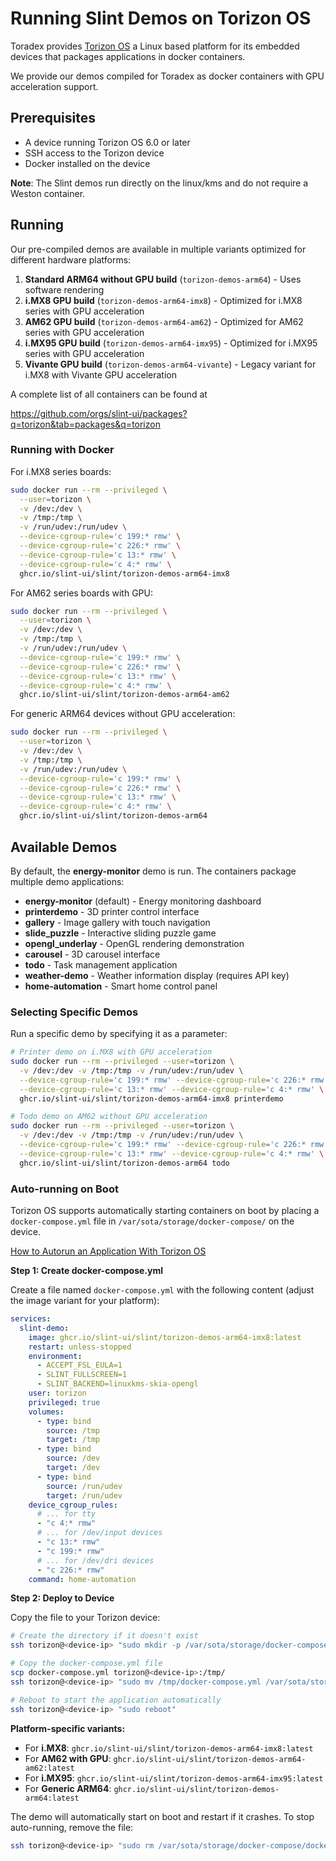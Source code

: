 <!-- Copyright © SixtyFPS GmbH <info@slint.dev> ; SPDX-License-Identifier: MIT -->
<!-- cSpell: ignore Torizon Toradex Vivante imx8 am62 imx95 PowerVR -->
# Running Slint Demos on Torizon OS

Toradex provides [Torizon OS](https://developer.toradex.com/torizon/) a Linux based platform for its embedded devices that packages applications in docker containers.

We provide our demos compiled for Toradex as docker containers with GPU acceleration support.

## Prerequisites

- A device running Torizon OS 6.0 or later
- SSH access to the Torizon device
- Docker installed on the device

**Note**: The Slint demos run directly on the linux/kms and do not require a Weston container.

## Running

Our pre-compiled demos are available in multiple variants optimized for different hardware platforms:

1. **Standard ARM64 without GPU build** (`torizon-demos-arm64`) - Uses software rendering
2. **i.MX8 GPU build** (`torizon-demos-arm64-imx8`) - Optimized for i.MX8 series with GPU acceleration
3. **AM62 GPU build** (`torizon-demos-arm64-am62`) - Optimized for AM62 series with GPU acceleration
4. **i.MX95 GPU build** (`torizon-demos-arm64-imx95`) - Optimized for i.MX95 series with GPU acceleration
5. **Vivante GPU build** (`torizon-demos-arm64-vivante`) - Legacy variant for i.MX8 with Vivante GPU acceleration

A complete list of all containers can be found at

https://github.com/orgs/slint-ui/packages?q=torizon&tab=packages&q=torizon

### Running with Docker

For i.MX8 series boards:

```bash
sudo docker run --rm --privileged \
  --user=torizon \
  -v /dev:/dev \
  -v /tmp:/tmp \
  -v /run/udev:/run/udev \
  --device-cgroup-rule='c 199:* rmw' \
  --device-cgroup-rule='c 226:* rmw' \
  --device-cgroup-rule='c 13:* rmw' \
  --device-cgroup-rule='c 4:* rmw' \
  ghcr.io/slint-ui/slint/torizon-demos-arm64-imx8
```

For AM62 series boards with GPU:

```bash
sudo docker run --rm --privileged \
  --user=torizon \
  -v /dev:/dev \
  -v /tmp:/tmp \
  -v /run/udev:/run/udev \
  --device-cgroup-rule='c 199:* rmw' \
  --device-cgroup-rule='c 226:* rmw' \
  --device-cgroup-rule='c 13:* rmw' \
  --device-cgroup-rule='c 4:* rmw' \
  ghcr.io/slint-ui/slint/torizon-demos-arm64-am62
```

For generic ARM64 devices without GPU acceleration:

```bash
sudo docker run --rm --privileged \
  --user=torizon \
  -v /dev:/dev \
  -v /tmp:/tmp \
  -v /run/udev:/run/udev \
  --device-cgroup-rule='c 199:* rmw' \
  --device-cgroup-rule='c 226:* rmw' \
  --device-cgroup-rule='c 13:* rmw' \
  --device-cgroup-rule='c 4:* rmw' \
  ghcr.io/slint-ui/slint/torizon-demos-arm64
```

## Available Demos

By default, the **energy-monitor** demo is run. The containers package multiple demo applications:

- **energy-monitor** (default) - Energy monitoring dashboard
- **printerdemo** - 3D printer control interface
- **gallery** - Image gallery with touch navigation
- **slide_puzzle** - Interactive sliding puzzle game
- **opengl_underlay** - OpenGL rendering demonstration
- **carousel** - 3D carousel interface
- **todo** - Task management application
- **weather-demo** - Weather information display (requires API key)
- **home-automation** - Smart home control panel

### Selecting Specific Demos

Run a specific demo by specifying it as a parameter:

```bash
# Printer demo on i.MX8 with GPU acceleration
sudo docker run --rm --privileged --user=torizon \
  -v /dev:/dev -v /tmp:/tmp -v /run/udev:/run/udev \
  --device-cgroup-rule='c 199:* rmw' --device-cgroup-rule='c 226:* rmw' \
  --device-cgroup-rule='c 13:* rmw' --device-cgroup-rule='c 4:* rmw' \
  ghcr.io/slint-ui/slint/torizon-demos-arm64-imx8 printerdemo

# Todo demo on AM62 without GPU acceleration
sudo docker run --rm --privileged --user=torizon \
  -v /dev:/dev -v /tmp:/tmp -v /run/udev:/run/udev \
  --device-cgroup-rule='c 199:* rmw' --device-cgroup-rule='c 226:* rmw' \
  --device-cgroup-rule='c 13:* rmw' --device-cgroup-rule='c 4:* rmw' \
  ghcr.io/slint-ui/slint/torizon-demos-arm64 todo
```

### Auto-running on Boot

Torizon OS supports automatically starting containers on boot by placing a `docker-compose.yml` file in `/var/sota/storage/docker-compose/` on the device.

[How to Autorun an Application With Torizon OS
](https://developer.toradex.com/torizon/application-development/working-with-containers/how-to-autorun-an-application-with-torizoncore/)

**Step 1: Create docker-compose.yml**

Create a file named `docker-compose.yml` with the following content (adjust the image variant for your platform):

```yaml
services:
  slint-demo:
    image: ghcr.io/slint-ui/slint/torizon-demos-arm64-imx8:latest
    restart: unless-stopped
    environment:
      - ACCEPT_FSL_EULA=1
      - SLINT_FULLSCREEN=1
      - SLINT_BACKEND=linuxkms-skia-opengl
    user: torizon
    privileged: true
    volumes:
      - type: bind
        source: /tmp
        target: /tmp
      - type: bind
        source: /dev
        target: /dev
      - type: bind
        source: /run/udev
        target: /run/udev
    device_cgroup_rules:
      # ... for tty
      - "c 4:* rmw"
      # ... for /dev/input devices
      - "c 13:* rmw"
      - "c 199:* rmw"
      # ... for /dev/dri devices
      - "c 226:* rmw"
    command: home-automation
```

**Step 2: Deploy to Device**

Copy the file to your Torizon device:

```bash
# Create the directory if it doesn't exist
ssh torizon@<device-ip> "sudo mkdir -p /var/sota/storage/docker-compose"

# Copy the docker-compose.yml file
scp docker-compose.yml torizon@<device-ip>:/tmp/
ssh torizon@<device-ip> "sudo mv /tmp/docker-compose.yml /var/sota/storage/docker-compose/"

# Reboot to start the application automatically
ssh torizon@<device-ip> "sudo reboot"
```

**Platform-specific variants:**
- For **i.MX8**: `ghcr.io/slint-ui/slint/torizon-demos-arm64-imx8:latest`
- For **AM62 with GPU**: `ghcr.io/slint-ui/slint/torizon-demos-arm64-am62:latest`
- For **i.MX95**: `ghcr.io/slint-ui/slint/torizon-demos-arm64-imx95:latest`
- For **Generic ARM64**: `ghcr.io/slint-ui/slint/torizon-demos-arm64:latest`

The demo will automatically start on boot and restart if it crashes. To stop auto-running, remove the file:

```bash
ssh torizon@<device-ip> "sudo rm /var/sota/storage/docker-compose/docker-compose.yml && sudo reboot"
```
